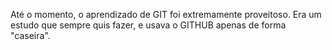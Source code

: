 Até o momento, o aprendizado de GIT foi extremamente proveitoso.
Era um estudo que sempre quis fazer, e usava o GITHUB apenas de forma "caseira".